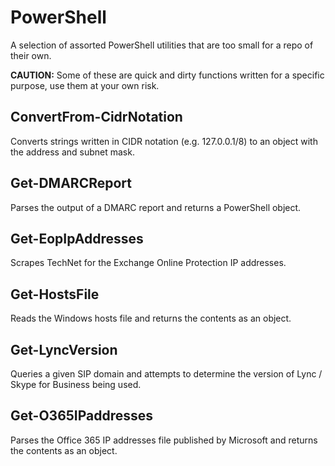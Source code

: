 # PowerShell
A selection of assorted PowerShell utilities that are too small for a repo of their own.

**CAUTION:** Some of these are quick and dirty functions written for a specific purpose, use them at your own risk. 

## ConvertFrom-CidrNotation
Converts strings written in CIDR notation (e.g. 127.0.0.1/8) to an object with the address and subnet mask.

## Get-DMARCReport
Parses the output of a DMARC report and returns a PowerShell object.

## Get-EopIpAddresses
Scrapes TechNet for the Exchange Online Protection IP addresses.

## Get-HostsFile
Reads the Windows hosts file and returns the contents as an object.

## Get-LyncVersion
Queries a given SIP domain and attempts to determine the version of Lync / Skype for Business being used.

## Get-O365IPaddresses
Parses the Office 365 IP addresses file published by Microsoft and returns the contents as an object.
